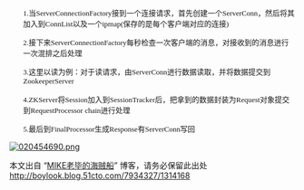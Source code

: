 <p style="margin-left:24px;"><span style="font-size:13px;font-family:consolas;">1.</span><span style="font-size:13px;font-family:'宋体';">当</span><span style="font-size:13px;font-family:consolas;">ServerConnectionFactory</span><span style="font-size:13px;font-family:'宋体';">接到一个连接请求，首先创建一个</span><span style="font-size:13px;font-family:consolas;">ServerConn</span><span style="font-size:13px;font-family:'宋体';">，然后将其加入到</span><span style="font-size:13px;font-family:consolas;">ConnList</span><span style="font-size:13px;font-family:'宋体';">以及一个</span><span style="font-size:13px;font-family:consolas;">ipmap(</span><span style="font-size:13px;font-family:'宋体';">保存的是每个客户端对应的连接</span><span style="font-size:13px;font-family:consolas;">)</span></p>
<p style="margin-left:24px;"><span style="font-size:13px;font-family:consolas;">2.</span><span style="font-size:13px;font-family:'宋体';">接下来</span><span style="font-size:13px;font-family:consolas;">ServerConnectionFactory</span><span style="font-size:13px;font-family:'宋体';">每秒检查一次客户端的消息，对接收到的消息进行一次混排之后处理</span></p>
<p style="margin-left:24px;"><span style="font-size:13px;font-family:consolas;">3.</span><span style="font-size:13px;font-family:'宋体';">这里以读为例：对于读请求，由</span><span style="font-size:13px;font-family:consolas;">ServerConn</span><span style="font-size:13px;font-family:'宋体';">进行数据读取，并将数据提交到</span><span style="font-size:13px;font-family:consolas;">ZookeeperServer</span></p>
<p style="margin-left:24px;"><span style="font-size:13px;font-family:consolas;">4.</span><span style="font-size:13px;font-family:consolas;">ZKServer</span><span style="font-size:13px;font-family:'宋体';">将</span><span style="font-size:13px;font-family:consolas;">Session</span><span style="font-size:13px;font-family:'宋体';">加入到</span><span style="font-size:13px;font-family:consolas;">SessionTracker</span><span style="font-size:13px;font-family:'宋体';">后，把拿到的数据封装为</span><span style="font-size:13px;font-family:consolas;">Request</span><span style="font-size:13px;font-family:'宋体';">对象提交到</span><span style="font-size:13px;font-family:consolas;">RequestProcessor chain</span><span style="font-size:13px;font-family:'宋体';">进行处理</span></p>
<p style="margin-left:24px;"><span style="font-size:13px;font-family:consolas;">5.</span><span style="font-size:13px;font-family:'宋体';">最后到</span><span style="font-size:13px;font-family:consolas;">FinalProcessor</span><span style="font-size:13px;font-family:'宋体';">生成</span><span style="font-size:13px;font-family:consolas;">Response</span><span style="font-size:13px;font-family:'宋体';">有</span><span style="font-size:13px;font-family:consolas;">ServerConn</span><span style="font-size:13px;font-family:'宋体';">写回</span></p>
<p><a href="http://img1.51cto.com/attachment/201310/020454690.png" target="_blank"><img onload="if(this.width>650) this.width=650;" src="http://img1.51cto.com/attachment/201310/020454690.png" title="zk server pro.png" alt="020454690.png"></a></p>
<p>本文出自 “<a href="http://boylook.blog.51cto.com">MIKE老毕的海贼船</a>” 博客，请务必保留此出处<a href="http://boylook.blog.51cto.com/7934327/1314168">http://boylook.blog.51cto.com/7934327/1314168</a></p>
